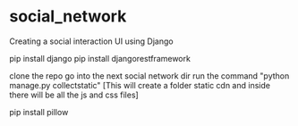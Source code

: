 # social_network
Creating a social interaction UI using Django

pip install django
pip install djangorestframework

clone the repo
go into the next social network dir
run the command "python manage.py collectstatic"   [This will create a folder static cdn and inside there will be all the js and css files]

pip install pillow